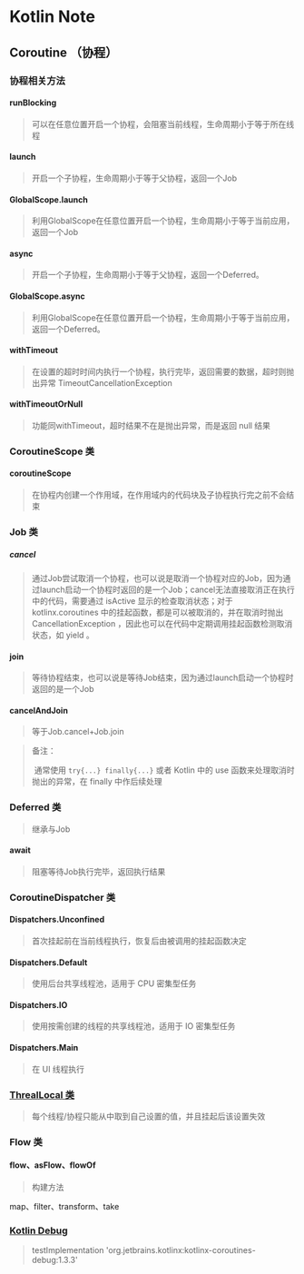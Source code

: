 # Kotlin Note

## Coroutine （协程）

### 协程相关方法

#### runBlocking

> 可以在任意位置开启一个协程，会阻塞当前线程，生命周期小于等于所在线程

#### launch

> 开启一个子协程，生命周期小于等于父协程，返回一个Job

#### GlobalScope.launch

>利用GlobalScope在任意位置开启一个协程，生命周期小于等于当前应用，返回一个Job

#### async

> 开启一个子协程，生命周期小于等于父协程，返回一个Deferred。

#### GlobalScope.async

> 利用GlobalScope在任意位置开启一个协程，生命周期小于等于当前应用，返回一个Deferred。

#### withTimeout

> 在设置的超时时间内执行一个协程，执行完毕，返回需要的数据，超时则抛出异常 TimeoutCancellationException

#### withTimeoutOrNull

> 功能同withTimeout，超时结果不在是抛出异常，而是返回 null 结果

### CoroutineScope 类

####  coroutineScope

> 在协程内创建一个作用域，在作用域内的代码块及子协程执行完之前不会结束

### Job 类

##### cancel

> 通过Job尝试取消一个协程，也可以说是取消一个协程对应的Job，因为通过launch启动一个协程时返回的是一个Job；cancel无法直接取消正在执行中的代码，需要通过 isActive 显示的检查取消状态；对于 kotlinx.coroutines 中的挂起函数，都是可以被取消的，并在取消时抛出 CancellationException ，因此也可以在代码中定期调用挂起函数检测取消状态，如 yield 。

#### join

> 等待协程结束，也可以说是等待Job结束，因为通过launch启动一个协程时返回的是一个Job

#### cancelAndJoin

> 等于Job.cancel+Job.join

> 备注：
>
> ​	通常使用 `try{...} finally{...}` 或者 Kotlin 中的 use 函数来处理取消时抛出的异常，在 finally 中作后续处理

### Deferred 类

> 继承与Job

#### await

> 阻塞等待Job执行完毕，返回执行结果

### CoroutineDispatcher 类

#### Dispatchers.Unconfined

> 首次挂起前在当前线程执行，恢复后由被调用的挂起函数决定

#### Dispatchers.Default

> 使用后台共享线程池，适用于 CPU 密集型任务

#### Dispatchers.IO

> 使用按需创建的线程的共享线程池，适用于 IO 密集型任务

#### Dispatchers.Main

> 在 UI 线程执行

### [ThrealLocal 类]([https://www.kotlincn.net/docs/reference/coroutines/coroutine-context-and-dispatchers.html#%E7%BA%BF%E7%A8%8B%E5%B1%80%E9%83%A8%E6%95%B0%E6%8D%AE](https://www.kotlincn.net/docs/reference/coroutines/coroutine-context-and-dispatchers.html#线程局部数据))

> 每个线程/协程只能从中取到自己设置的值，并且挂起后该设置失效

### Flow 类

#### flow、asFlow、flowOf

> 构建方法

map、filter、transform、take

### [Kotlin Debug](https://github.com/Kotlin/kotlinx.coroutines/tree/master/kotlinx-coroutines-debug)

> testImplementation 'org.jetbrains.kotlinx:kotlinx-coroutines-debug:1.3.3'

